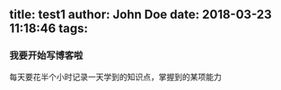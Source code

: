 title: test1
author: John Doe
date: 2018-03-23 11:18:46
tags:
---
### 我要开始写博客啦

每天要花半个小时记录一天学到的知识点，掌握到的某项能力